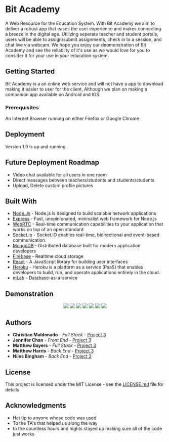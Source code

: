 # Bit Academy

A Web Resource for the Education System. With Bit Academy we aim to deliver a robust app that eases the user experience and makes connecting a breeze in the digital age. Utilizing seperate teacher and student portals, users will be able to assign/submit assignments, check in to a session, and chat live via webcam. We hope you enjoy our deomonstration of Bit Academy and see the reliablity of it's use as we would love for you to consider it for your use in your education system.

## Getting Started

Bit Academy is a an online web service and will not have a app to download making it easier to user for the client, Although we plan on making a companion app available on Android and IOS.

### Prerequisites

An Internet Browser running on either Firefox or Google Chrome

## Deployment

Version 1.0 is up and running

## Future Deployment Roadmap

- Video chat available for all users in one room
- Direct messages between teachers/students and students/students
- Upload, Delete custom profile pictures

## Built With

- [Node.Js](https://nodejs.org/en/) - Node.js is designed to build scalable network applications
- [Express](https://expressjs.com/) - Fast, unopinionated, minimalist web framework for Node.js
- [WebRTC](https://webrtc.org/) - Real-time communication capabilities to your application that works on top of an open standard
- [Socket.io](https://socket.io/) - Socket.iO enables real-time, bidirectional and event-based communication.
- [MongoDB](https://www.mongodb.com/) - Distributed database built for modern application developers
- [Firebase](https://firebase.google.com/) - Realtime cloud storage
- [React](https://reactjs.org/) - A JavaScript library for building user interfaces
- [Heroku](https://dashboard.heroku.com/) - Heroku is a platform as a service (PaaS) that enables developers to build, run, and operate applications entirely in the cloud.
- [mLab](https://mlab.com/) - Database-as-a-service

## Demonstration

<p align="center"> 
<img src="./client/public/images/bit_walkthrough1.gif">
<img src="./client/public/images/bit_walkthrough2.gif">
<img src="./client/public/images/bit_walkthrough3.gif">
<img src="./client/public/images/createMobile.png">
<img src="./client/public/images/homePageMobile.png">
<img src="./client/public/images/virtualPage.png">
<img src="./client/public/images/homePage.png">
</p>

## Authors

- **Christian Maldonado** - _Full Stack_ - [Project 3](https://github.com/christianlMaldonado/Project3)
- **Jennifer Chan** - _Front End_ - [Project 3](https://github.com/christianlMaldonado/Project3)
- **Matthew Bayers** - _Full Stack_ - [Project 3](https://github.com/christianlMaldonado/Project3)
- **Matthew Harris** - _Back End_ - [Project 3](https://github.com/christianlMaldonado/Project3)
- **Niles Bingham** - _Back End_ - [Project 3](https://github.com/christianlMaldonado/Project3)

## License

This project is licensed under the MIT License - see the [LICENSE.md](LICENSE.md) file for details

## Acknowledgments

- Hat tip to anyone whose code was used
- To the TA's that helped us along the way
- to the countless hours and nights stayed up making sure all of the code just works
